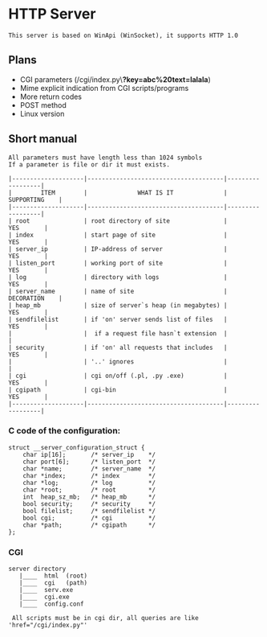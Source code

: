 HTTP Server
===========
    This server is based on WinApi (WinSocket), it supports HTTP 1.0
## Plans
   * CGI parameters (/cgi/index.py\\**?key=abc%20text=lalala**)
   * Mime explicit indication from CGI scripts/programs
   * More return codes
   * POST method
   * Linux version
## Short manual
    All parameters must have length less than 1024 symbols
    If a parameter is file or dir it must exists.

    |--------------------|--------------------------------------|------------------|    
    |        ITEM        |              WHAT IS IT              |    SUPPORTING    |
    |--------------------|--------------------------------------|------------------|
    | root               | root directory of site               |        YES       |
    | index              | start page of site                   |        YES       |
    | server_ip          | IP-address of server                 |        YES       |
    | listen_port        | working port of site                 |        YES       |
    | log                | directory with logs                  |        YES       |
    | server_name        | name of site                         |    DECORATION    |
    | heap_mb            | size of server`s heap (in megabytes) |        YES       |
    | sendfilelist       | if 'on' server sends list of files   |        YES       |
    |                    |  if a request file hasn`t extension  |                  |
    | security           | if 'on' all requests that includes   |        YES       |
    |                    | '..' ignores                         |                  |
    | cgi                | cgi on/off (.pl, .py .exe)           |        YES       |
    | cgipath            | cgi-bin                              |        YES       |
    |--------------------|--------------------------------------|------------------|

### C code of the configuration:
    struct __server_configuration_struct {
        char ip[16];       /* server_ip    */
        char port[6];      /* listen_port  */
        char *name;        /* server_name  */
        char *index;       /* index        */
        char *log;         /* log          */
        char *root;        /* root         */
        int  heap_sz_mb;   /* heap_mb      */
        bool security;     /* security     */
        bool filelist;     /* sendfilelist */
        bool cgi;          /* cgi          */
        char *path;        /* cgipath      */
    };
### CGI
    server directory
       |____  html  (root)
       |____  cgi   (path)
       |____  serv.exe
       |____  cgi.exe
       |____  config.conf
     
     All scripts must be in cgi dir, all queries are like 'href="/cgi/index.py"'

